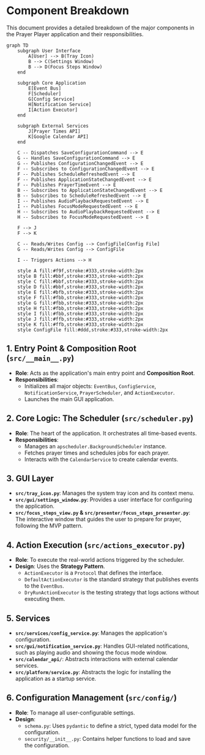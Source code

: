 # Component Breakdown

This document provides a detailed breakdown of the major components in the Prayer Player application and their responsibilities.

```mermaid
graph TD
    subgraph User Interface
        A[User] --> B(Tray Icon)
        B --> C(Settings Window)
        B --> D(Focus Steps Window)
    end

    subgraph Core Application
        E[Event Bus]
        F[Scheduler]
        G[Config Service]
        H[Notification Service]
        I[Action Executor]
    end

    subgraph External Services
        J[Prayer Times API]
        K[Google Calendar API]
    end

    C -- Dispatches SaveConfigurationCommand --> E
    G -- Handles SaveConfigurationCommand --> E
    G -- Publishes ConfigurationChangedEvent --> E
    F -- Subscribes to ConfigurationChangedEvent --> E
    F -- Publishes ScheduleRefreshedEvent --> E
    F -- Publishes ApplicationStateChangedEvent --> E
    F -- Publishes PrayerTimeEvent --> E
    B -- Subscribes to ApplicationStateChangedEvent --> E
    B -- Subscribes to ScheduleRefreshedEvent --> E
    I -- Publishes AudioPlaybackRequestedEvent --> E
    I -- Publishes FocusModeRequestedEvent --> E
    H -- Subscribes to AudioPlaybackRequestedEvent --> E
    H -- Subscribes to FocusModeRequestedEvent --> E

    F --> J
    F --> K

    C -- Reads/Writes Config --> ConfigFile[Config File]
    G -- Reads/Writes Config --> ConfigFile

    I -- Triggers Actions --> H

    style A fill:#f9f,stroke:#333,stroke-width:2px
    style B fill:#bbf,stroke:#333,stroke-width:2px
    style C fill:#bbf,stroke:#333,stroke-width:2px
    style D fill:#bbf,stroke:#333,stroke-width:2px
    style E fill:#bfb,stroke:#333,stroke-width:2px
    style F fill:#fbb,stroke:#333,stroke-width:2px
    style G fill:#fbb,stroke:#333,stroke-width:2px
    style H fill:#fbb,stroke:#333,stroke-width:2px
    style I fill:#fbb,stroke:#333,stroke-width:2px
    style J fill:#ffb,stroke:#333,stroke-width:2px
    style K fill:#ffb,stroke:#333,stroke-width:2px
    style ConfigFile fill:#ddd,stroke:#333,stroke-width:2px
```

## 1. Entry Point & Composition Root (`src/__main__.py`)

-   **Role**: Acts as the application's main entry point and **Composition Root**.
-   **Responsibilities**:
    -   Initializes all major objects: `EventBus`, `ConfigService`, `NotificationService`, `PrayerScheduler`, and `ActionExecutor`.
    -   Launches the main GUI application.

## 2. Core Logic: The Scheduler (`src/scheduler.py`)

-   **Role**: The heart of the application. It orchestrates all time-based events.
-   **Responsibilities**:
    -   Manages an `apscheduler.BackgroundScheduler` instance.
    -   Fetches prayer times and schedules jobs for each prayer.
    -   Interacts with the `CalendarService` to create calendar events.

## 3. GUI Layer

-   **`src/tray_icon.py`**: Manages the system tray icon and its context menu.
-   **`src/gui/settings_window.py`**: Provides a user interface for configuring the application.
-   **`src/focus_steps_view.py` & `src/presenter/focus_steps_presenter.py`**: The interactive window that guides the user to prepare for prayer, following the MVP pattern.

## 4. Action Execution (`src/actions_executor.py`)

-   **Role**: To execute the real-world actions triggered by the scheduler.
-   **Design**: Uses the **Strategy Pattern**.
    -   `ActionExecutor` is a `Protocol` that defines the interface.
    -   `DefaultActionExecutor` is the standard strategy that publishes events to the `EventBus`.
    -   `DryRunActionExecutor` is the testing strategy that logs actions without executing them.

## 5. Services

-   **`src/services/config_service.py`**: Manages the application's configuration.
-   **`src/gui/notification_service.py`**: Handles GUI-related notifications, such as playing audio and showing the focus mode window.
-   **`src/calendar_api/`**: Abstracts interactions with external calendar services.
-   **`src/platform/service.py`**: Abstracts the logic for installing the application as a startup service.

## 6. Configuration Management (`src/config/`)

-   **Role**: To manage all user-configurable settings.
-   **Design**:
    -   `schema.py`: Uses `pydantic` to define a strict, typed data model for the configuration.
    -   `security/__init__.py`: Contains helper functions to load and save the configuration.

